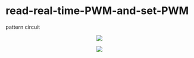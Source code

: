 # read-real-time-PWM-and-set-PWM

pattern circuit

<p align="center">
  <img src="/AC_motor-read-real-time-PWM_and_set-PWM/AC_motor_PID_control/shematic.jpg" />
</p>
<p align="center">
  <img src="image/2.png" />
</p>
